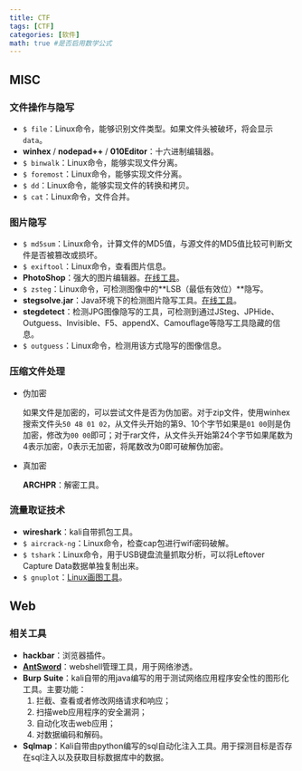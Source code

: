 ```yaml
---
title: CTF
tags: [CTF]
categories: [软件]
math: true #是否启用数学公式
---
```


## MISC

### 文件操作与隐写

- `$ file`：Linux命令，能够识别文件类型。如果文件头被破坏，将会显示`data`。
- **winhex** / **nodepad++** / **010Editor**：十六进制编辑器。
- `$ binwalk`：Linux命令，能够实现文件分离。
- `$ foremost`：Linux命令，能够实现文件分离。
- `$ dd`：Linux命令，能够实现文件的转换和拷贝。
- `$ cat`：Linux命令，文件合并。

### 图片隐写

- `$ md5sum`：Linux命令，计算文件的MD5值，与源文件的MD5值比较可判断文件是否被篡改或损坏。
- `$ exiftool`：Linux命令，查看图片信息。
- **PhotoShop**：强大的图片编辑器。[在线工具](https://www.uupoop.com/#/)。
- `$ zsteg`：Linux命令，可检测图像中的**LSB（最低有效位）**隐写。
- **stegsolve.jar**：Java环境下的检测图片隐写工具。[在线工具](https://github.com/Ge0rg3/StegOnline)。
- **stegdetect**：检测JPG图像隐写的工具，可检测到通过JSteg、JPHide、Outguess、Invisible、F5、appendX、Camouflage等隐写工具隐藏的信息。
- `$ outguess`：Linux命令，检测用该方式隐写的图像信息。

### 压缩文件处理

- 伪加密

  如果文件是加密的，可以尝试文件是否为伪加密。对于zip文件，使用winhex搜索文件头`50 4B 01 02`，从文件头开始的第9、10个字节如果是`01 00`则是伪加密，修改为`00 00`即可；对于rar文件，从文件头开始第24个字节如果尾数为4表示加密，0表示无加密，将尾数改为0即可破解伪加密。
  
- 真加密

  **ARCHPR**：解密工具。

###  流量取证技术

- **wireshark**：kali自带抓包工具。
- `$ aircrack-ng`：Linux命令，检查cap包进行wifi密码破解。
- `$ tshark`：Linux命令，用于USB键盘流量抓取分析，可以将Leftover Capture Data数据单独复制出来。
- `$ gnuplot`：[Linux画图工具](https://www.bilibili.com/video/BV1DR4y1Y74N/?spm_id_from=333.337.search-card.all.click&vd_source=ee2c602d51f4cb1787b896796df4d5c4)。

## Web

### 相关工具

- **hackbar**：浏览器插件。
- [**AntSword**](https://www.yuque.com/antswordproject/antsword/srruro)：webshell管理工具，用于网络渗透。
- **Burp** **Suite**：kali自带的用java编写的用于测试网络应用程序安全性的图形化工具。主要功能：
  1. 拦截、查看或者修改网络请求和响应；
  2. 扫描web应用程序的安全漏洞；
  3. 自动化攻击web应用；
  4. 对数据编码和解码。
- **Sqlmap**：Kali自带由python编写的sql自动化注入工具。用于探测目标是否存在sql注入以及获取目标数据库中的数据。
